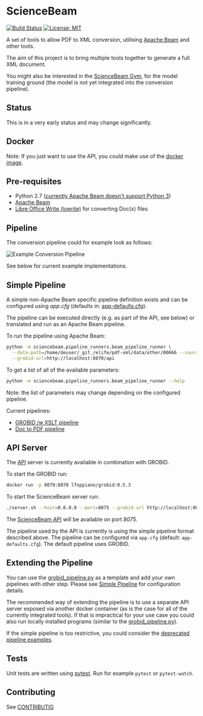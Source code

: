 # ScienceBeam

[![Build Status](https://travis-ci.org/elifesciences/sciencebeam.svg?branch=develop)](https://travis-ci.org/elifesciences/sciencebeam)
[![License: MIT](https://img.shields.io/badge/License-MIT-yellow.svg)](LICENSE)

A set of tools to allow PDF to XML conversion, utilising [Apache Beam](https://beam.apache.org/) and other tools.

The aim of this project is to bring multiple tools together to generate a full XML document.

You might also be interested in the [ScienceBeam Gym](https://github.com/elifesciences/sciencebeam-gym), for the model training ground (the model is not yet integrated into the conversion pipeline).

## Status

This is in a very early status and may change significantly.

## Docker

Note: If you just want to use the API, you could make use of the [docker image](doc/Docker.md).

## Pre-requisites

- Python 2.7 ([currently Apache Beam doesn't support Python 3](https://issues.apache.org/jira/browse/BEAM-1373))
- [Apache Beam](https://beam.apache.org/get-started/quickstart-py/)
- [Libre Office Write (lowrite)](https://www.libreoffice.org/discover/writer/) for converting Doc(x) files

## Pipeline

The conversion pipeline could for example look as follows:

![Example Conversion Pipeline](doc/example-conversion-pipeline.png)

See below for current example implementations.

## Simple Pipeline

A simple non-Apache Beam specific pipeline definition exists and can be configured using _app.cfg_ (defaults in: [app-defaults.cfg](app-defaults.cfg)).

The pipeline can be executed directly (e.g. as part of the API, see below) or translated and run as an Apache Beam pipeline.

To run the pipeline using Apache Beam:

```bash
python -m sciencebeam.pipeline_runners.beam_pipeline_runner \
  --data-path=/home/deuser/_git_/elife/pdf-xml/data/other/00666 --source-path=*.pdf \
  --grobid-url=http://localhost:8070/api
```

To get a list of all of the available parameters:

```bash
python -m sciencebeam.pipeline_runners.beam_pipeline_runner --help
```

Note: the list of parameters may change depending on the configured pipeline.

Current pipelines:

- [GROBID /w XSLT pipeline](sciencebeam/pipelines/grobid_pipeline.py)
- [Doc to PDF pipeline](sciencebeam/pipelines/doc_to_pdf_pipeline.py)

## API Server

The [API](doc/API.md) server is currently available in combination with GROBID.

To start the GROBID run:

```bash
docker run -p 8070:8070 lfoppiano/grobid:0.5.3
```

To start the ScienceBeam server run:

```bash
./server.sh --host=0.0.0.0 --port=8075 --grobid-url http://localhost:8070/api
```

The [ScienceBeam API](doc/API.md) will be available on port _8075_.

The pipeline used by the API is currently is using the simple pipeline format described above. The pipeline can be configured via `app.cfg` (default: `app-defaults.cfg`). The default pipeline uses GROBID.

## Extending the Pipeline

You can use the [grobid_pipeline.py](sciencebeam/pipelines/grobid_pipeline.py) as a template and add your own pipelines with other step. Please see [Simple Pipeline](#simple-pipeline) for configuration details.

The recommended way of extending the pipeline is to use a separate API server exposed via another docker container (as is the case for all of the currently integrated tools). If that is impractical for your use case you could also run locally installed programs (similar to the [grobid_pipeline.py](sciencebeam/pipelines/doc_to_pdf_pipeline.py)).

If the simple pipeline is too restrictive, you could consider the [deprecated pipeline examples](doc/deprecated-pipeline-examples.md).

## Tests

Unit tests are written using [pytest](https://docs.pytest.org/). Run for example `pytest` or `pytest-watch`.

## Contributing

See [CONTRIBUTIG](CONTRIBUTING.md)
